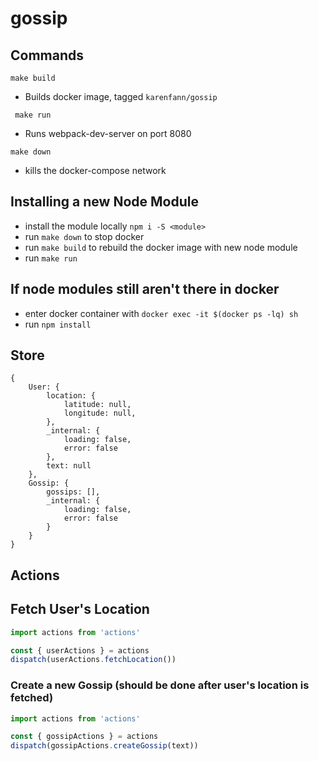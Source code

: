 # gossip

## Commands
`make build`
* Builds docker image, tagged `karenfann/gossip`

` make run`
* Runs webpack-dev-server on port 8080

`make down`
* kills the docker-compose network

## Installing a new Node Module
* install the module locally `npm i -S <module>`
* run `make down` to stop docker
* run `make build` to rebuild the docker image with new node module
* run `make run`

## If node modules still aren't there in docker
* enter docker container with `docker exec -it $(docker ps -lq) sh`
* run `npm install`

## Store
```
{
    User: {
        location: {
            latitude: null,
            longitude: null,
        },
        _internal: {
            loading: false,
            error: false
        },
        text: null
    },
    Gossip: {
        gossips: [],
        _internal: {
            loading: false,
            error: false
        }
    }
}
```


## Actions

## Fetch User's Location
```js
import actions from 'actions'

const { userActions } = actions
dispatch(userActions.fetchLocation())
```

### Create a new Gossip (should be done after user's location is fetched)
```js
import actions from 'actions'

const { gossipActions } = actions
dispatch(gossipActions.createGossip(text))
```
